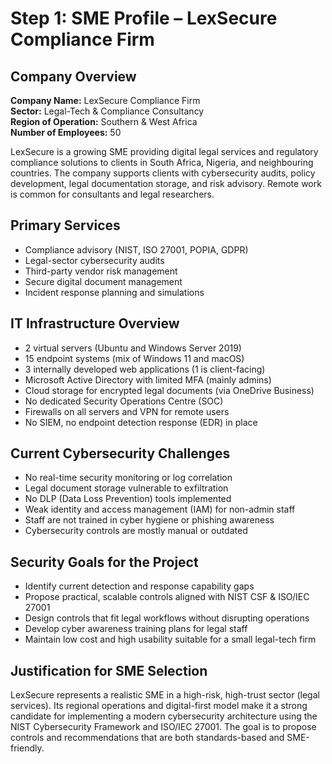 # Step 1: SME Profile – LexSecure Compliance Firm

## Company Overview
**Company Name:** LexSecure Compliance Firm  
**Sector:** Legal-Tech & Compliance Consultancy  
**Region of Operation:** Southern & West Africa  
**Number of Employees:** 50

LexSecure is a growing SME providing digital legal services and regulatory compliance solutions to clients in South Africa, Nigeria, and neighbouring countries. The company supports clients with cybersecurity audits, policy development, legal documentation storage, and risk advisory. Remote work is common for consultants and legal researchers.

## Primary Services
- Compliance advisory (NIST, ISO 27001, POPIA, GDPR)
- Legal-sector cybersecurity audits
- Third-party vendor risk management
- Secure digital document management
- Incident response planning and simulations

## IT Infrastructure Overview
- 2 virtual servers (Ubuntu and Windows Server 2019)
- 15 endpoint systems (mix of Windows 11 and macOS)
- 3 internally developed web applications (1 is client-facing)
- Microsoft Active Directory with limited MFA (mainly admins)
- Cloud storage for encrypted legal documents (via OneDrive Business)
- No dedicated Security Operations Centre (SOC)
- Firewalls on all servers and VPN for remote users
- No SIEM, no endpoint detection response (EDR) in place

## Current Cybersecurity Challenges
- No real-time security monitoring or log correlation
- Legal document storage vulnerable to exfiltration
- No DLP (Data Loss Prevention) tools implemented
- Weak identity and access management (IAM) for non-admin staff
- Staff are not trained in cyber hygiene or phishing awareness
- Cybersecurity controls are mostly manual or outdated

## Security Goals for the Project
- Identify current detection and response capability gaps
- Propose practical, scalable controls aligned with NIST CSF & ISO/IEC 27001
- Design controls that fit legal workflows without disrupting operations
- Develop cyber awareness training plans for legal staff
- Maintain low cost and high usability suitable for a small legal-tech firm

## Justification for SME Selection
LexSecure represents a realistic SME in a high-risk, high-trust sector (legal services). Its regional operations and digital-first model make it a strong candidate for implementing a modern cybersecurity architecture using the NIST Cybersecurity Framework and ISO/IEC 27001. The goal is to propose controls and recommendations that are both standards-based and SME-friendly.
